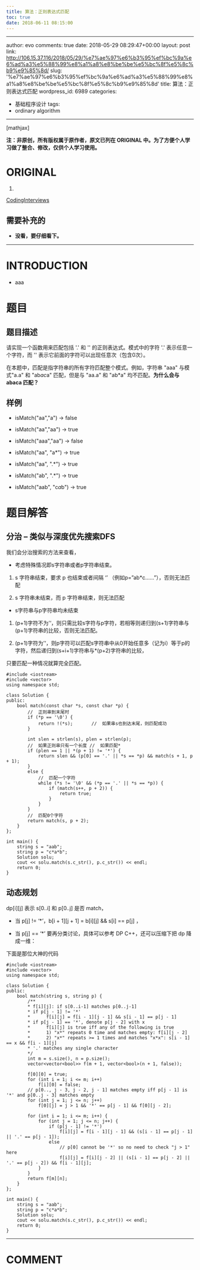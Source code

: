 ```yaml
---
title: 算法：正则表达式匹配
toc: true
date: 2018-06-11 08:15:00
---
```

---
author: evo
comments: true
date: 2018-05-29 08:29:47+00:00
layout: post
link: http://106.15.37.116/2018/05/29/%e7%ae%97%e6%b3%95%ef%bc%9a%e6%ad%a3%e5%88%99%e8%a1%a8%e8%be%be%e5%bc%8f%e5%8c%b9%e9%85%8d/
slug: '%e7%ae%97%e6%b3%95%ef%bc%9a%e6%ad%a3%e5%88%99%e8%a1%a8%e8%be%be%e5%bc%8f%e5%8c%b9%e9%85%8d'
title: 算法：正则表达式匹配
wordpress_id: 6989
categories:
- 基础程序设计
tags:
- ordinary algorithm
---

<!-- more -->

[mathjax]

**注：非原创，所有版权属于原作者，原文已列在 ORIGINAL 中。为了方便个人学习做了整合、修改，仅供个人学习使用。**


# ORIGINAL





 	
  1. 


[CodingInterviews](https://github.com/gatieme/CodingInterviews)







## 需要补充的





 	
  * **没看，要仔细看下。**





* * *





# INTRODUCTION





 	
  * aaa





# 题目




## **题目描述**


请实现一个函数用来匹配包括 '.' 和 '' 的正则表达式。模式中的字符 '.' 表示任意一个字符，而 '' 表示它前面的字符可以出现任意次（包含0次）。

在本题中，匹配是指字符串的所有字符匹配整个模式。例如，字符串 "aaa" 与模式"a.a" 和 "ab*ac*a" 匹配，但是与 "aa.a" 和 "ab*a" 均不匹配。**为什么会与 abaca 匹配？**


## **样例**





 	
  * isMatch("aa","a") → false

 	
  * isMatch("aa","aa") → true

 	
  * isMatch("aaa","aa") → false

 	
  * isMatch("aa", "a*") → true

 	
  * isMatch("aa", ".*") → true

 	
  * isMatch("ab", ".*") → true

 	
  * isMatch("aab", "c*a*b") → true





# 题目解答




## 分治 – 类似与深度优先搜索DFS


我们会分治搜索的方法来查看，



 	
  * 考虑特殊情况即s字符串或者p字符串结束。



 	
  1. s 字符串结束，要求 p 也结束或者间隔 ‘’ （例如p=”ab*c……”），否则无法匹配

 	
  2. s 字符串未结束，而 p 字符串结束，则无法匹配



 	
  * s字符串与p字符串均未结束



 	
  1. (p+1)字符不为’‘，则只需比较s字符与p字符，若相等则递归到(s+1)字符串与(p+1)字符串的比较，否则无法匹配。

 	
  2. (p+1)字符为’‘，则p字符可以匹配s字符串中从0开始任意多（记为i）等于p的字符，然后递归到(s+i+1)字符串与*(p+2)字符串的比较，


只要匹配一种情况就算完全匹配。

    
    #include <iostream>
    #include <vector>
    using namespace std;
    
    class Solution {
    public:
        bool match(const char *s, const char *p) {
            //  正则串到末尾时
            if (*p == '\0') {
                return !(*s);       //  如果串s也到达末尾，则匹配成功
            }
    
            int slen = strlen(s), plen = strlen(p);
            //  如果正则串只有一个长度 //  如果匹配*
            if (plen == 1 || *(p + 1) != '*') {
                return slen && (p[0] == '.' || *s == *p) && match(s + 1, p + 1);
            }
            else {
                //  匹配一个字符
                while (*s != '\0' && (*p == '.' || *s == *p)) {
                    if (match(s++, p + 2)) {
                        return true;
                    }
                }
            }
            //  匹配0个字符
            return match(s, p + 2);
        }
    };
    
    int main() {
        string s = "aab";
        string p = "c*a*b";
        Solution solu;
        cout << solu.match(s.c_str(), p.c_str()) << endl;
        return 0;
    }




## 动态规划


dp[i][j] 表示 s[0..i] 和 p[0..j] 是否 match，



 	
  * 当 p[j] != ‘*’，b[i + 1][j + 1] = b[i][j] && s[i] == p[j] ，

 	
  * 当 p[j] == ‘*’ 要再分类讨论，具体可以参考 DP C++，还可以压缩下把 dp 降成一维：


下面是那位大神的代码

    
    #include <iostream>
    #include <vector>
    using namespace std;
    
    class Solution {
    public:
        bool match(string s, string p) {
            /**
            * f[i][j]: if s[0..i-1] matches p[0..j-1]
            * if p[j - 1] != '*'
            *      f[i][j] = f[i - 1][j - 1] && s[i - 1] == p[j - 1]
            * if p[j - 1] == '*', denote p[j - 2] with x
            *      f[i][j] is true iff any of the following is true
            *      1) "x*" repeats 0 time and matches empty: f[i][j - 2]
            *      2) "x*" repeats >= 1 times and matches "x*x": s[i - 1] == x && f[i - 1][j]
            * '.' matches any single character
            */
            int m = s.size(), n = p.size();
            vector<vector<bool>> f(m + 1, vector<bool>(n + 1, false));
    
            f[0][0] = true;
            for (int i = 1; i <= m; i++)
                f[i][0] = false;
            // p[0.., j - 3, j - 2, j - 1] matches empty iff p[j - 1] is '*' and p[0..j - 3] matches empty
            for (int j = 1; j <= n; j++)
                f[0][j] = j > 1 && '*' == p[j - 1] && f[0][j - 2];
    
            for (int i = 1; i <= m; i++) {
                for (int j = 1; j <= n; j++) {
                    if (p[j - 1] != '*')
                        f[i][j] = f[i - 1][j - 1] && (s[i - 1] == p[j - 1] || '.' == p[j - 1]);
                    else
                        // p[0] cannot be '*' so no need to check "j > 1" here
                        f[i][j] = f[i][j - 2] || (s[i - 1] == p[j - 2] || '.' == p[j - 2]) && f[i - 1][j];
                }
            }
            return f[m][n];
        }
    };
    
    int main() {
        string s = "aab";
        string p = "c*a*b";
        Solution solu;
        cout << solu.match(s.c_str(), p.c_str()) << endl;
        return 0;
    }


















* * *





# COMMENT




